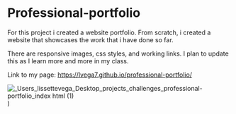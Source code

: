 # Professional-portfolio

For this project i created a website portfolio. From scratch, i created a website that showcases the work that i have done so far.

There are responsive images, css styles, and working links. I plan to update this as I learn more and more in my class. 

Link to my page: https://lvega7.github.io/professional-portfolio/

![_Users_lissettevega_Desktop_projects_challenges_professional-portfolio_index html (1)](https://user-images.githubusercontent.com/88006211/132139971-7e656478-7197-44c7-b38b-e720bfc2fbb8.png))